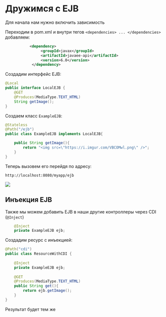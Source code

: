 # Дружимся с EJB

Для начала нам нужно включить зависимость

Переходим в pom.xml и внутри тегов `<dependencies> ... </dependencies>` добавляем:
```xml
           <dependency>
                <groupId>javax</groupId>
                <artifactId>javaee-api</artifactId>
                <version>6.0</version>
            </dependency>
```

Создадим интерфейс EJB:

```java
@Local
public interface LocalEJB {
    @GET
    @Produces(MediaType.TEXT_HTML)
    String getImage();
}
```

Создаем класс `ExampleEJB`:
```java
@Stateless
@Path("/ejb")
public class ExampleEJB implements LocalEJB{

    public String getImage(){
        return "<img src=\"https://i.imgur.com/VBCOMwl.png\" />";
    }
}
```

Теперь вызовем его перейдя по адресу:
```
http://localhost:8080/myapp/ejb
```
![](https://i.imgur.com/GZdvcUO.png)

## Инъекция EJB

Также мы можем добавить EJB в наши другие контроллеры через CDI (`@Inject`)
```java
    @Inject
    private ExampleEJB ejb;
```

Создадим ресурс с инъекцией:
```java
@Path("cdi")
public class ResourceWithCDI {
    
    @Inject
    private ExampleEJB ejb;
    
    @GET
    @Produces(MediaType.TEXT_HTML)
    public String get(){
        return ejb.getImage();
    }
}
```

Результат будет тем же

